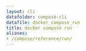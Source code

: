 ```yaml
---
layout: cli
datafolder: compose-cli
datafile: docker_compose_run
title: docker compose run
aliases:
- /compose/reference/run/
---
```

<!--
Sorry, but the contents of this page are automatically generated from
Docker's source code. If you want to suggest a change to the text that appears
here, you'll need to find the string by searching this repo:
https://github.com/docker/compose
-->
